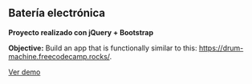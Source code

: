 ## Batería electrónica

**Proyecto realizado con jQuery + Bootstrap**

**Objective:** Build an app that is functionally similar to this: https://drum-machine.freecodecamp.rocks/.

[Ver demo](https://frameworks-proyecto3.surge.sh/)
